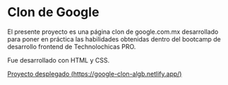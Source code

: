 # Clon de Google

El presente proyecto es una página clon de google.com.mx desarrollado para poner en práctica las habilidades obtenidas dentro del bootcamp de desarrollo frontend de Technolochicas PRO.

Fue desarrollado con HTML y CSS.


[Proyecto desplegado (https://google-clon-algb.netlify.app/)](https://google-clon-algb.netlify.app/)
